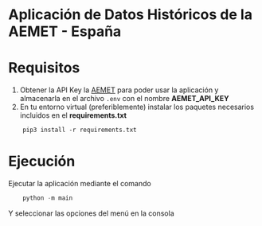# Aplicación de Datos Históricos de la AEMET - España

# Requisitos
1. Obtener la API Key la [AEMET](https://opendata.aemet.es/centrodedescargas/altaUsuario) para poder usar la aplicación y almacenarla en el archivo ```.env``` con el nombre **AEMET_API_KEY**
2. En tu entorno virtual (preferiblemente) instalar los paquetes necesarios incluidos en el **requirements.txt**
```
    pip3 install -r requirements.txt
```

# Ejecución
Ejecutar la aplicación mediante el comando 
```python 
    python -m main
```
Y seleccionar las opciones del menú en la consola